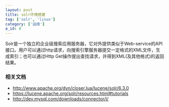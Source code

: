```yaml
---
layout: post
title: solr环境搭建
tag: ['solr', 'linux']
category: ['运维']
a_id: 8
---
```



Solr是一个独立的企业级搜索应用服务器，它对外提供类似于Web-service的API接口。用户可以通过http请求，向搜索引擎服务器提交一定格式的XML文件，生成索引；也可以通过Http Get操作提出查找请求，并得到XML(及其他格式)的返回结果。

### 相关文档

- http://www.apache.org/dyn/closer.lua/lucene/solr/6.3.0
- https://lucene.apache.org/solr/resources.html#tutorials
- http://dev.mysql.com/downloads/connector/j/
